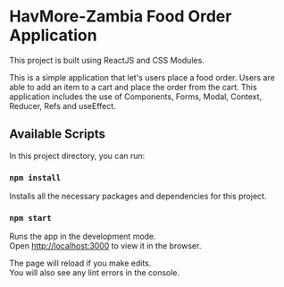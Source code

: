 # HavMore-Zambia Food Order Application

This project is built using ReactJS and CSS Modules.

This is a simple application that let's users place a food order. Users are able to add an item to a cart and place the order from the cart. This application includes the use of Components, Forms, Modal, Context, Reducer, Refs and useEffect.

## Available Scripts

In this project directory, you can run:

### `npm install`

Installs all the necessary packages and dependencies for this project.

### `npm start`

Runs the app in the development mode.\
Open [http://localhost:3000](http://localhost:3000) to view it in the browser.

The page will reload if you make edits.\
You will also see any lint errors in the console.
